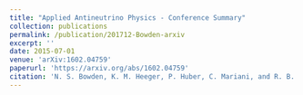 ```yaml
---
title: "Applied Antineutrino Physics - Conference Summary"
collection: publications
permalink: /publication/201712-Bowden-arxiv
excerpt: ''
date: 2015-07-01
venue: 'arXiv:1602.04759'
paperurl: 'https://arxiv.org/abs/1602.04759'
citation: 'N. S. Bowden, K. M. Heeger, P. Huber, C. Mariani, and R. B. Vogelaar, &quot;Applied Antineutrino Physics - Conference Summary&quot;, <i>arXiv:1602.04759</i>, Arlington, VA, Dec. 2015.'
---
```


<!-- This paper is about ... -->

